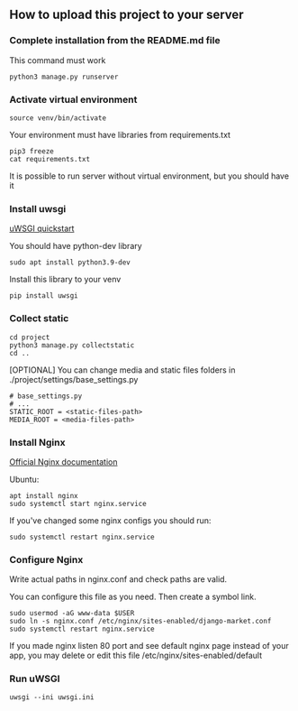 ## How to upload this project to your server

### Complete installation from the README.md file

This command must work

```shell
python3 manage.py runserver
```

### Activate virtual environment

```shell
source venv/bin/activate
```

Your environment must have libraries from requirements.txt

```shell
pip3 freeze
cat requirements.txt
```

It is possible to run server without virtual environment, but you should have it

### Install uwsgi

[uWSGI quickstart](https://uwsgi-docs.readthedocs.io/en/latest/WSGIquickstart.html)

You should have python-dev library

```shell
sudo apt install python3.9-dev
```

Install this library to your venv

```shell
pip install uwsgi
```

### Collect static

```shell
cd project
python3 manage.py collectstatic
cd ..
```

[OPTIONAL] You can change media and static files folders in ./project/settings/base_settings.py

```text
# base_settings.py
# ...
STATIC_ROOT = <static-files-path>
MEDIA_ROOT = <media-files-path>
```

### Install Nginx

[Official Nginx documentation](https://www.nginx.com/resources/wiki/start/topics/tutorials/install/)

Ubuntu:

```shell
apt install nginx
sudo systemctl start nginx.service
```

If you've changed some nginx configs you should run:

```shell
sudo systemctl restart nginx.service
```

### Configure Nginx

Write actual paths in nginx.conf and check paths are valid.

You can configure this file as you need. Then create a symbol link.

```shell
sudo usermod -aG www-data $USER
sudo ln -s nginx.conf /etc/nginx/sites-enabled/django-market.conf
sudo systemctl restart nginx.service
```

If you made nginx listen 80 port and see default nginx page instead of your app, 
you may delete or edit this file /etc/nginx/sites-enabled/default


### Run uWSGI

```shell
uwsgi --ini uwsgi.ini
```
